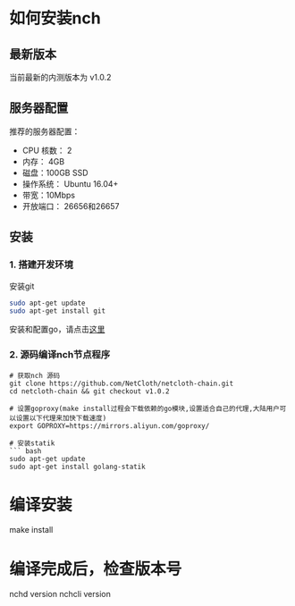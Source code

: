 # 如何安装nch

## 最新版本

当前最新的内测版本为 v1.0.2

## 服务器配置

推荐的服务器配置：

* CPU 核数： 2
* 内存： 4GB
* 磁盘：100GB SSD
* 操作系统： Ubuntu 16.04+
* 带宽：10Mbps
* 开放端口： 26656和26657

## 安装

### 1. 搭建开发环境

安装git
``` bash
sudo apt-get update
sudo apt-get install git
```

安装和配置go，请点击[这里](../software/go-install.md)

### 2. 源码编译nch节点程序

```shell
# 获取nch 源码
git clone https://github.com/NetCloth/netcloth-chain.git
cd netcloth-chain && git checkout v1.0.2

# 设置goproxy(make install过程会下载依赖的go模块,设置适合自己的代理,大陆用户可以设置以下代理来加快下载速度)
export GOPROXY=https://mirrors.aliyun.com/goproxy/

# 安装statik
``` bash
sudo apt-get update
sudo apt-get install golang-statik
```

# 编译安装
make install

# 编译完成后，检查版本号
nchd version
nchcli version
```
